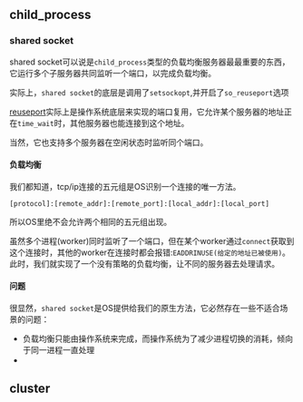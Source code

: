 ## child_process

### shared socket

shared socket可以说是`child_process`类型的负载均衡服务器最最重要的东西，它运行多个子服务器共同监听一个端口，以完成负载均衡。

实际上，`shared socket`的底层是调用了`setsockopt`,并开启了`so_reuseport`选项

[reuseport](https://www.cnblogs.com/schips/p/12553321.html)实际上是操作系统底层来实现的端口复用，它允许某个服务器的地址正在`time_wait`时，其他服务器也能连接到这个地址。

当然，它也支持多个服务器在空闲状态时监听同个端口。

#### 负载均衡

我们都知道，tcp/ip连接的五元组是OS识别一个连接的唯一方法。

```
[protocol]:[remote_addr]:[remote_port]:[local_addr]:[local_port]
```

所以OS里绝不会允许两个相同的五元组出现。

虽然多个进程(worker)同时监听了一个端口，但在某个worker通过`connect`获取到这个连接时，其他的worker在连接时都会报错:`EADDRINUSE(给定的地址已被使用)`。此时，我们就实现了一个没有策略的负载均衡，让不同的服务器去处理请求。

#### 问题

很显然，`shared socket`是OS提供给我们的原生方法，它必然存在一些不适合场景的问题：

+ 负载均衡只能由操作系统来完成，而操作系统为了减少进程切换的消耗，倾向于同一进程一直处理
+ 



## cluster



